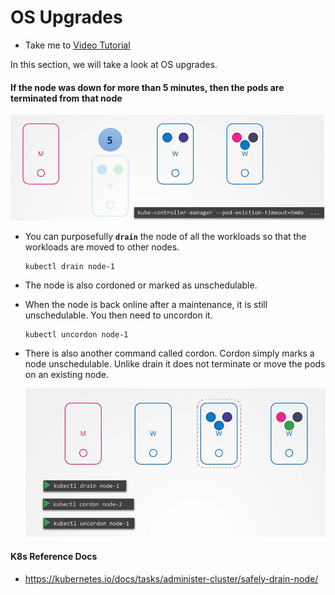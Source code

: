 # OS Upgrades

- Take me to [Video Tutorial](https://kodekloud.com/topic/os-upgrades/)
  
In this section, we will take a look at OS upgrades.

#### If the node was down for more than 5 minutes, then the pods are terminated from that node

  ![os](../../images/os.PNG)
  
- You can purposefully **`drain`** the node of all the workloads so that the workloads are moved to other nodes.

  ```
  kubectl drain node-1
  ```

- The node is also cordoned or marked as unschedulable.
- When the node is back online after a maintenance, it is still unschedulable. You then need to uncordon it.

  ```
  kubectl uncordon node-1
  ```

- There is also another command called cordon. Cordon simply marks a node unschedulable. Unlike drain it does not terminate or move the pods on an existing node.

  ![drain](../../images/drain.PNG)
  
#### K8s Reference Docs

- <https://kubernetes.io/docs/tasks/administer-cluster/safely-drain-node/>
